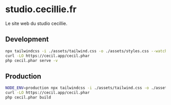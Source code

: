 # studio.cecillie.fr

Le site web du studio cecillie.

## Development

```bash
npx tailwindcss -i ./assets/tailwind.css -o ./assets/styles.css --watch
curl -LO https://cecil.app/cecil.phar
php cecil.phar serve -v
```

## Production

```bash
NODE_ENV=production npx tailwindcss -i ./assets/tailwind.css -o ./assets/styles.css
curl -LO https://cecil.app/cecil.phar
php cecil.phar build
```
